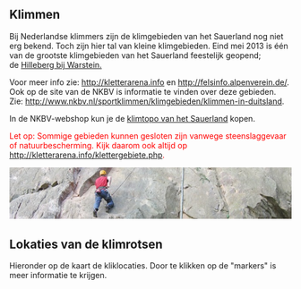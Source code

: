
<style>
.floatStyle {
	float: right;
}
#map-canvas {
	height: 600px;
	width: 690px;
	
}

#map-canvas img {
	margin: 0px;
}

</style>

<script type="text/javascript">

	var map;
	var bounds;
	var infowindow;

	function HomeControl(controlDiv, map) {

	  // Set CSS styles for the DIV containing the control
	  // Setting padding to 5 px will offset the control
	  // from the edge of the map
	  controlDiv.style.padding = '5px';

	  // Set CSS for the control border
	  var controlUI = document.createElement('div');
	  controlUI.style.backgroundColor = 'white';
	  controlUI.style.borderStyle = 'solid';
	  controlUI.style.borderWidth = '2px';
	  controlUI.style.cursor = 'pointer';
	  controlUI.style.textAlign = 'center';
	  controlUI.title = 'Click to set the map to Home';
	  controlDiv.appendChild(controlUI);

	  // Set CSS for the control interior
	  var controlText = document.createElement('div');
	  controlText.style.fontFamily = 'Arial,sans-serif';
	  controlText.style.fontSize = '12px';
	  controlText.style.paddingLeft = '4px';
	  controlText.style.paddingRight = '4px';
	  controlText.innerHTML = '<b>Home</b>';
	  controlUI.appendChild(controlText);

	  
	  // Setup the click event listeners
	  google.maps.event.addDomListener(controlUI, 'click', function() {
		 map.fitBounds(bounds);		  
	  });
	}	
	
    function initialize() {


        var pinImage = null;
        var pinImageHome = 'http://maps.google.com/mapfiles/ms/icons/green-dot.png';

        var locations = [{
              name: 'Home',
              latLng: new google.maps.LatLng(51.07901,8.1765),
              icon: pinImageHome,
              felsInfo: []
            },{
              name: 'Honnetal',
              latLng: new google.maps.LatLng(51.375376,7.8603642),
              icon: pinImage,
              felsInfo: [
                    {ref: "hoennetal/4566", name: "Afrikafels"},
                    {ref: "hoennetal/4280", name: "Bärenstein"},
                    {ref: "hoennetal/4283", name: "Gnom"},
                    {ref: "hoennetal/4282", name: "Hausstadtfelsen"},
                    {ref: "hoennetal/4565", name: "Karhoffhöhle"},
                    {ref: "hoennetal/4564", name: "Kleiner Fels"},
                    {ref: "hoennetal/4561", name: "Linker Burschenfels"},
                    {ref: "hoennetal/4563", name: "Loch Näss"},
                    {ref: "hoennetal/4567", name: "Offener Fels"},
                    {ref: "hoennetal/4562", name: "Rechter Burschenfels"},
                    {ref: "hoennetal/4568", name: "Versteckter Fels"},
                    {ref: "hoennetal/4281", name: "Waldstein"}
              ]
            },{
              name: 'Werdohler Lenneplatte',
              latLng: new google.maps.LatLng(51.262173,7.7567593),
              icon: pinImage,
              felsInfo: [
                    {ref: "unteres_lennetal/4757", name: "Denkmalwand"},
                    {ref: "unteres_lennetal/4758", name: "Lennewächter"},
                    {ref: "unteres_lennetal/4279", name: "Werdohler Lenneplatte"}
              ]
            },{
              name: 'Unterer Elberskamp',
              latLng: new google.maps.LatLng(51.151421,7.9574343),
              icon: pinImage,
              felsInfo: [{ref: 'biggetal/2144'}]
            },{
              name: 'Scharpenbeul',
              latLng: new google.maps.LatLng(51.088989,7.8088821),
              icon: pinImage,
              felsInfo: [{ref: 'biggetal/4704'}]
            },{
              name: 'BorghauserWand',
              latLng: new google.maps.LatLng(51.151336,7.9973096),
              icon: pinImage,
              felsInfo: [{ref: 'oberes_lennetal/4276'}]
            },{
              name: 'Hillenberg Warstein',
              latLng: new google.maps.LatLng(51.435193,8.3528023),
              icon: pinImage,
              felsInfo: []
            },{
              name: 'Am Bahnchen Bestwig',
              latLng: new google.maps.LatLng(51.351670,8.4103590),
              icon: pinImage,
              felsInfo: [{ref: 'hochsauerland/4546'}]
            },{
              name: 'Bruchhauser Steine',
              latLng: new google.maps.LatLng(51.320278,8.544167),
              icon: pinImage,
              felsInfo: []
            },{
              name: 'Meisterstein bei Siedlinghausen',
              latLng: new google.maps.LatLng(51.240970,8.4757293),
              icon: pinImage,
              felsInfo: [{ref: 'hochsauerland/4011'}]
            },{
              name: 'Steinkuhle Neuastenberg',
              latLng: new google.maps.LatLng(51.160375,8.4783970),
              icon: pinImage,
              felsInfo: [{ref: 'hochsauerland/4703'}]
            },{
              name: 'Steinschab',
              latLng: new google.maps.LatLng(51.126606,8.6029966),
              icon: pinImage,
              felsInfo: [{ref: 'hochsauerland/1891'}]
            },{
              name: 'Kapplerstein',
              latLng: new google.maps.LatLng(51.057327,8.2855595),
              icon: pinImage,
              felsInfo: [{ref: 'hochsauerland/4665'}]
            }];

        var southWest = new google.maps.LatLng(51.05, 7.75);
        var northEast = new google.maps.LatLng(51.43, 8.61);

        bounds = new google.maps.LatLngBounds(southWest, northEast);

        google.maps.visualRefresh = true;

        infowindow = new google.maps.InfoWindow();


        var mapOptions = {
          zoom: 1,
		  scaleControl: true,
		  overviewMapControl: true,
          mapTypeId: google.maps.MapTypeId.ROADMAP
        };
        map = new google.maps.Map(document.getElementById("map-canvas"),
            mapOptions);
					
		  // Create the DIV to hold the control and
		  // call the HomeControl() constructor passing
		  // in this DIV.
		  var homeControlDiv = document.createElement('div');
		  var homeControl = new HomeControl(homeControlDiv, map);

		  homeControlDiv.index = 1;
		  map.controls[google.maps.ControlPosition.TOP_RIGHT].push(homeControlDiv);		

		  map.fitBounds(bounds);		  
 		  
		  var i;
		  for (i in locations) {
			var location = locations[i];
			
			var marker = new google.maps.Marker({
				position: location.latLng,
				map: map,
				icon: location.icon,				
				title: location.name
			});

			attachInfoWindow(marker, location.name, location.felsInfo);			
		  }
    }
		
	function attachInfoWindow(marker, text, felsInfoList) {

	  google.maps.event.addListener(marker, 'click', function() {
	  
		var routeHref = 'http://maps.google.com/maps?hl=nl&t=m&saddr=51.078791,8.176789&daddr=' + marker.getPosition().lat() + ',' + marker.getPosition().lng();
		var inhoud = '<i><b>' + text + '</b></i><br/><a href="' + routeHref + '" target="_blank">Routebeschrijving</a>';
		
		var i;
		for (i in felsInfoList) {
			var felsInfo = felsInfoList[i];
			var descHref = 'http://felsinfo.alpenverein.de/felsinfo/sauerland/' + felsInfo.ref;
			var desc = 'Beschrijving';
			if (felsInfo.name) {
				desc += ': ' + felsInfo.name;
			}
			inhoud += '<br/><a href="' + descHref + '" target="_blank">' + desc + '</a>';
		}
	  
		infowindow.setContent(inhoud);
		infowindow.open(marker.get('map'), marker);
	  });
	}	  




    $(document).ready(function() {
        initialize();
    });

</script>


<h2>Klimmen</h2>
<p>
Bij Nederlandse klimmers zijn de klimgebieden van het Sauerland nog niet erg bekend. Toch zijn hier tal van kleine klimgebieden. Eind mei 2013 is één van de grootste klimgebieden van het Sauerland feestelijk geopend; <br/>de <a href="http://kletterarena.info/hillenberg.php">Hilleberg bij Warstein.</a>
</p>

<p>
Voor meer info zie: <a href="http://kletterarena.info/">http://kletterarena.info</a> en <a href="http://felsinfo.alpenverein.de/">http://felsinfo.alpenverein.de/</a>. Ook op de site van de NKBV is informatie te vinden over deze gebieden. Zie: <a href="http://www.nkbv.nl/sportklimmen/klimgebieden/klimmen-in-duitsland">http://www.nkbv.nl/sportklimmen/klimgebieden/klimmen-in-duitsland</a>.
</p>
<p>
In de NKBV-webshop kun je de <a href="http://www.nkbv.nl/webshop/Land+der+tausend+Berge+-+Sauerland+/112">klimtopo van het Sauerland</a> kopen. 
</p>
<p style="color: red;">Let op: Sommige gebieden kunnen gesloten zijn vanwege steenslaggevaar of natuurbescherming. Kijk daarom ook altijd op <a href="http://kletterarena.info/klettergebiete.php">http://kletterarena.info/klettergebiete.php</a>.</p>
<img src="fotos/klimmen.jpg"/>

<h2>Lokaties van de klimrotsen</h2>
<p>Hieronder op de kaart de kliklocaties. Door te klikken op de "markers" is meer informatie te krijgen.</p>
<div id="map-canvas"></div>
<div>&nbsp;</div>
